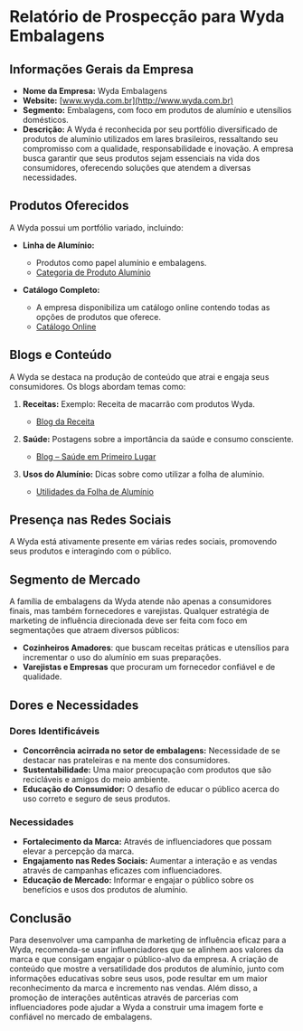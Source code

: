 # Relatório de Prospecção para Wyda Embalagens

## Informações Gerais da Empresa

- **Nome da Empresa:** Wyda Embalagens
- **Website:** [www.wyda.com.br](http://www.wyda.com.br)
- **Segmento:** Embalagens, com foco em produtos de alumínio e utensílios domésticos.
- **Descrição:** A Wyda é reconhecida por seu portfólio diversificado de produtos de alumínio utilizados em lares brasileiros, ressaltando seu compromisso com a qualidade, responsabilidade e inovação. A empresa busca garantir que seus produtos sejam essenciais na vida dos consumidores, oferecendo soluções que atendem a diversas necessidades.

## Produtos Oferecidos

A Wyda possui um portfólio variado, incluindo:

- **Linha de Alumínio:** 
  - Produtos como papel alumínio e embalagens.
  - [Categoria de Produto Alumínio](https://www.wyda.com.br/categoria-produto/aluminio/)

- **Catálogo Completo:** 
  - A empresa disponibiliza um catálogo online contendo todas as opções de produtos que oferece. 
  - [Catálogo Online](https://www.wyda.com.br/catalogo/)

## Blogs e Conteúdo

A Wyda se destaca na produção de conteúdo que atrai e engaja seus consumidores. Os blogs abordam temas como:

1. **Receitas:** Exemplo: Receita de macarrão com produtos Wyda. 
   - [Blog da Receita](https://www.wyda.com.br/blog/macarrao-wyda-flor-ditalia)
  
2. **Saúde:** Postagens sobre a importância da saúde e consumo consciente.
   - [Blog – Saúde em Primeiro Lugar](https://www.wyda.com.br/blog/saude-em-primeiro-lugar)
  
3. **Usos do Alumínio:** Dicas sobre como utilizar a folha de alumínio.
   - [Utilidades da Folha de Alumínio](https://www.wyda.com.br/blog/utilidades-da-folha-de-aluminio)

## Presença nas Redes Sociais

A Wyda está ativamente presente em várias redes sociais, promovendo seus produtos e interagindo com o público.

## Segmento de Mercado

A família de embalagens da Wyda atende não apenas a consumidores finais, mas também fornecedores e varejistas. Qualquer estratégia de marketing de influência direcionada deve ser feita com foco em segmentações que atraem diversos públicos:

- **Cozinheiros Amadores**: que buscam receitas práticas e utensílios para incrementar o uso do alumínio em suas preparações.
- **Varejistas e Empresas** que procuram um fornecedor confiável e de qualidade.
  
## Dores e Necessidades

### Dores Identificáveis
- **Concorrência acirrada no setor de embalagens:** Necessidade de se destacar nas prateleiras e na mente dos consumidores.
- **Sustentabilidade:** Uma maior preocupação com produtos que são recicláveis e amigos do meio ambiente.
- **Educação do Consumidor:** O desafio de educar o público acerca do uso correto e seguro de seus produtos.

### Necessidades
- **Fortalecimento da Marca:** Através de influenciadores que possam elevar a percepção da marca.
- **Engajamento nas Redes Sociais:** Aumentar a interação e as vendas através de campanhas eficazes com influenciadores.
- **Educação de Mercado:** Informar e engajar o público sobre os benefícios e usos dos produtos de alumínio.

## Conclusão

Para desenvolver uma campanha de marketing de influência eficaz para a Wyda, recomenda-se usar influenciadores que se alinhem aos valores da marca e que consigam engajar o público-alvo da empresa. A criação de conteúdo que mostre a versatilidade dos produtos de alumínio, junto com informações educativas sobre seus usos, pode resultar em um maior reconhecimento da marca e incremento nas vendas. Além disso, a promoção de interações autênticas através de parcerias com influenciadores pode ajudar a Wyda a construir uma imagem forte e confiável no mercado de embalagens.